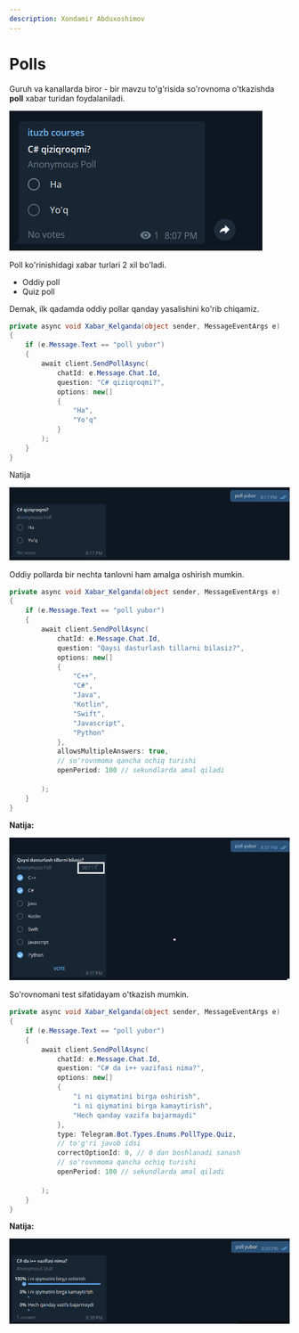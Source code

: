 ```yaml
---
description: Xondamir Abduxoshimov
---
```


# Polls

Guruh va kanallarda biror - bir mavzu to'g'risida so'rovnoma o'tkazishda **poll** xabar turidan foydalaniladi. 

![](../../../../.gitbook/assets/image%20%289%29.png)

Poll ko'rinishidagi xabar turlari 2 xil bo'ladi.

* Oddiy poll
* Quiz poll

Demak, ilk qadamda oddiy pollar qanday yasalishini ko'rib chiqamiz.

```csharp
private async void Xabar_Kelganda(object sender, MessageEventArgs e)
{
    if (e.Message.Text == "poll yubor")
    {
        await client.SendPollAsync(
            chatId: e.Message.Chat.Id,
            question: "C# qiziqroqmi?",
            options: new[]
            {
                "Ha",
                "Yo'q"
            }
        );                
    }
}
```

Natija

![](../../../../.gitbook/assets/image%20%2879%29.png)

Oddiy pollarda bir nechta tanlovni ham amalga oshirish mumkin.

```csharp
private async void Xabar_Kelganda(object sender, MessageEventArgs e)
{
    if (e.Message.Text == "poll yubor")
    {
        await client.SendPollAsync(
            chatId: e.Message.Chat.Id,
            question: "Qaysi dasturlash tillarni bilasiz?",
            options: new[]
            {
                "C++",
                "C#",
                "Java",
                "Kotlin",
                "Swift",
                "Javascript",
                "Python"
            },
            allowsMultipleAnswers: true,
            // so'rovnmoma qancha ochiq turishi
            openPeriod: 100 // sekundlarda amal qiladi
                
        );                
    }
}
```

**Natija:**

![](../../../../.gitbook/assets/image%20%2817%29.png)

So'rovnomani test sifatidayam o'tkazish mumkin.

```csharp
private async void Xabar_Kelganda(object sender, MessageEventArgs e)
{
    if (e.Message.Text == "poll yubor")
    {
        await client.SendPollAsync(
            chatId: e.Message.Chat.Id,
            question: "C# da i++ vazifasi nima?",
            options: new[]
            {
                "i ni qiymatini birga oshirish",
                "i ni qiymatini birga kamaytirish",
                "Hech qanday vazifa bajarmaydi"
            },
            type: Telegram.Bot.Types.Enums.PollType.Quiz,
            // to'g'ri javob idsi
            correctOptionId: 0, // 0 dan boshlanadi sanash 
            // so'rovnmoma qancha ochiq turishi
            openPeriod: 100 // sekundlarda amal qiladi
                    
        );                
    }
}
```

**Natija:**

![](../../../../.gitbook/assets/image%20%2818%29.png)

